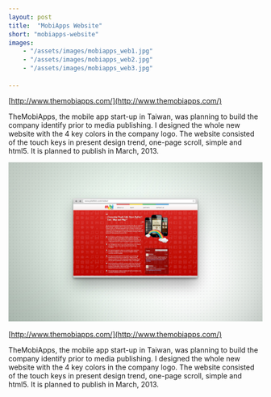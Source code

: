 ```yaml
---
layout: post
title:  "MobiApps Website"
short: "mobiapps-website"
images: 
    - "/assets/images/mobiapps_web1.jpg"
    - "/assets/images/mobiapps_web2.jpg"
    - "/assets/images/mobiapps_web3.jpg"

---
```

[http://www.themobiapps.com/](http://www.themobiapps.com/)

TheMobiApps, the mobile app start-up in Taiwan, was planning to build the company identify prior to media publishing. I designed the whole new website with the 4 key colors in the company logo. The website consisted of the touch keys in present design trend, one-page scroll, simple and html5. It is planned to publish in March, 2013.

<!--more-->
![MobiApps](/assets/images/mobiapps_web1.jpg)

[http://www.themobiapps.com/](http://www.themobiapps.com/)

TheMobiApps, the mobile app start-up in Taiwan, was planning to build the company identify prior to media publishing. I designed the whole new website with the 4 key colors in the company logo. The website consisted of the touch keys in present design trend, one-page scroll, simple and html5. It is planned to publish in March, 2013.